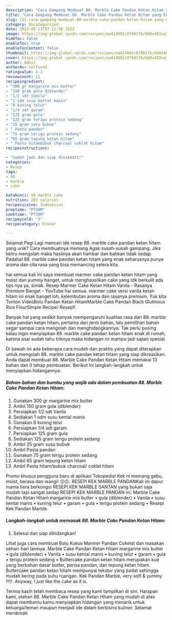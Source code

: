 ```yaml
---
description: "Cara Gampang Membuat 88. Marble Cake Pandan Ketan Hitam yang Enak, Lezat"
title: "Cara Gampang Membuat 88. Marble Cake Pandan Ketan Hitam yang Enak, Lezat"
slug: 721-cara-gampang-membuat-88-marble-cake-pandan-ketan-hitam-yang-enak-lezat
category: Uncategorized
date: 2023-05-23T07:11:58.702Z
image: https://img-global.cpcdn.com/recipes/ea414002c878017b/680x482cq70/88-marble-cake-pandan-ketan-hitam-foto-resep-utama.jpg
hideToc: false
enableToc: true
enableTocContent: false
thumbnail: https://img-global.cpcdn.com/recipes/ea414002c878017b/680x482cq70/88-marble-cake-pandan-ketan-hitam-foto-resep-utama.jpg
cover: https://img-global.cpcdn.com/recipes/ea414002c878017b/680x482cq70/88-marble-cake-pandan-ketan-hitam-foto-resep-utama.jpg
author: Admin
authorAv: notfound
ratingvalue: 4.1
reviewcount: 11
recipeingredient:
- "300 gr margarine mix butter"
- "150 gram gula diblender"
- "1/2 sdt Vanila"
- "1 sdm susu kental manis"
- "8 kuning telur"
- "1/4 sdt garam"
- "125 gram gula"
- "125 gram terigu protein sedang"
- "25 gram susu bubuk"
- " Pasta pandan"
- "75 gram terigu protein sedang"
- "65 gram tepung ketan hitam"
- " Pasta hitambubuk charcoal coklat hitam"
recipeinstructions:

- "Sudah jadi dan siap dinikmati!"
categories:
- Resep
tags:
- 88
- marble
- cake

katakunci: 88 marble cake 
nutrition: 203 calories
recipecuisine: Indonesian
preptime: "PT39M"
cooktime: "PT39M"
recipeyield: "3"
recipecategory: Dinner

---
```



Selamat Pagi Lagi mencari ide resep 88. marble cake pandan ketan hitam yang unik? Cara membuatnya memang Agak susah-susah gampang. Jika keliru mengolah maka hasilnya akan hambar dan bahkan tidak sedap. Padahal 88. marble cake pandan ketan hitam yang enak seharusnya punya aroma dan cita rasa yang bisa memancing selera kita.


hai semua kali ini saya membuat marmer cake pandan ketan hitam yang moist dan yummy banget, untuk menghassilkan cake yang tdk berkulit ada tips nya ya, simak. Resep Marmer Cake Ketan Hitam Vanila - Rasanya Premium Banget - YouTube hai semua. marmer cake versi vanila ketan hitam ini enak banget loh, kelembutan aroma dan rasanya premium. Yuk kita Tonton VideoBolu Pandan Ketan HitamMarble Cake Pandan Black Glutinous Rice FlourSimple Recipe/ ResepY.

Banyak hal yang sedikit banyak mempengaruhi kualitas rasa dari 88. marble cake pandan ketan hitam, pertama dari jenis bahan, lalu pemilihan bahan segar sampai cara mengolah dan menghidangkannya. Tak perlu pusing kalau ingin menyiapkan 88. marble cake pandan ketan hitam enak di rumah, karena asal sudah tahu triknya maka hidangan ini mampu jadi sajian spesial.


Di bawah ini ada beberapa cara mudah dan praktis yang dapat diterapkan untuk mengolah 88. marble cake pandan ketan hitam yang siap dikreasikan. Anda dapat membuat 88. Marble Cake Pandan Ketan Hitam memakai 13 bahan dan 0 tahap pembuatan. Berikut ini langkah-langkah untuk menyiapkan hidangannya.

<!--inarticleads1-->

##### Bahan-bahan dan bumbu yang wajib ada dalam pembuatan 88. Marble Cake Pandan Ketan Hitam:

1. Gunakan 300 gr margarine mix butter
1. Ambil 150 gram gula (diblender)
1. Persiapkan 1/2 sdt Vanila
1. Sediakan 1 sdm susu kental manis
1. Gunakan 8 kuning telur
1. Persiapkan 1/4 sdt garam
1. Persiapkan 125 gram gula
1. Sediakan 125 gram terigu protein sedang
1. Ambil 25 gram susu bubuk
1. Ambil  Pasta pandan
1. Gunakan 75 gram terigu protein sedang
1. Ambil 65 gram tepung ketan hitam
1. Ambil  Pasta hitam/bubuk charcoal/ coklat hitam


Promo khusus pengguna baru di aplikasi Tokopedia! Kek ni memang gebu, moist, berasa dan wangi! 😗😗. RESEPI KEK MARBLE PANDANKali ini dapur mama tiera berkongsi RESEPI KEK MARBLE SANTAN yang bukan saja mudah tapi sangat sedap RESEPI KEK MARBLE PANDAN ini. Marble Cake Pandan Ketan Hitam margarine mix butter • gula (diblender) • Vanila • susu kental manis • kuning telur • garam • gula • terigu protein sedang • Resepi Kek Pandan Marble. 

<!--inarticleads2-->

##### Langkah-langkah untuk memasak 88. Marble Cake Pandan Ketan Hitam:


1. Selesai dan siap dihidangkan!

Lihat juga cara membuat Bolu Kukus Marmer Pandan Cokelat dan masakan sehari-hari lainnya. Marble Cake Pandan Ketan Hitam margarine mix butter • gula (diblender) • Vanila • susu kental manis • kuning telur • garam • gula • terigu protein sedang • Buttercake pandan ketan hitam merupakan kue yang berbahan dasar butter, perisa pandan, dan tepung ketan hitam. Buttercake pandan ketan hitam mempunyai tekstur yang padat sehingga mudah kering pada suhu ruangan. Kek Pandan Marble, very soft &amp; yummy !!!!!. Anyway, I just like the cake as it is. 

Terima kasih telah membaca resep yang kami tampilkan di sini. Harapan kami, olahan 88. Marble Cake Pandan Ketan Hitam yang mudah di atas dapat membantu kamu menyiapkan hidangan yang menarik untuk keluarga/teman maupun menjadi ide dalam berbisnis kuliner. Selamat menikmati
